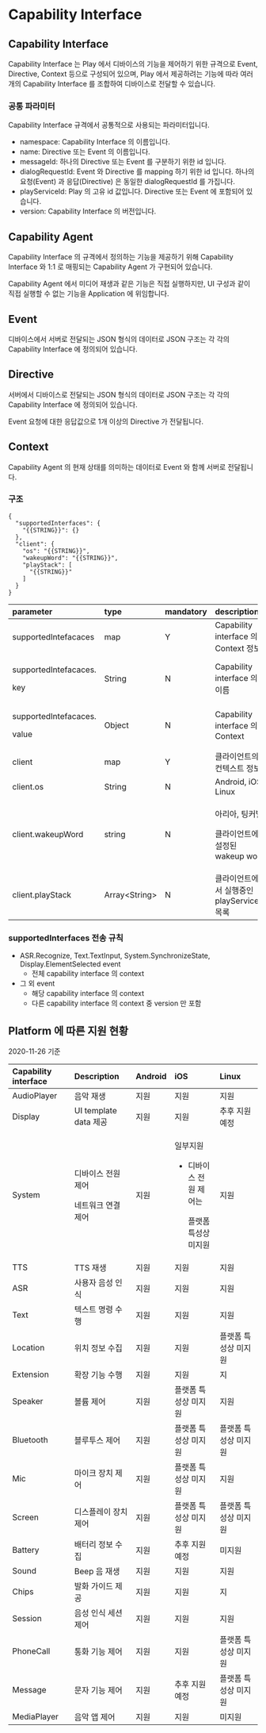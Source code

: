 # Capability Interface

## Capability Interface

Capability Interface 는 Play 에서 디바이스의 기능을 제어하기 위한 규격으로 Event, Directive, Context 등으로 구성되어 있으며, Play 에서 제공하려는 기능에 따라 여러개의 Capability Interface 를 조합하여 디바이스로 전달할 수 있습니다.

### 공통 파라미터

Capability Interface 규격에서 공통적으로 사용되는 파라미터입니다.

* namespace: Capability Interface 의 이름입니다.
* name: Directive 또는 Event 의 이름입니다.
* messageId: 하나의 Directive 또는 Event 를 구분하기 위한 id 입니다.
* dialogRequestId: Event 와 Directive 를 mapping 하기 위한 id 입니다. 하나의 요청\(Event\) 과 응답\(Directive\) 은 동일한 dialogRequestId 를 가집니다.
* playServiceId: Play 의 고유 id 값입니다. Directive 또는 Event 에 포함되어 있습니다.
* version: Capability Interface 의 버전입니다.

## Capability Agent

Capability Interface 의 규격에서 정의하는 기능을 제공하기 위해 Capability Interface 와 1:1 로 매핑되는 Capability Agent 가 구현되어 있습니다.

Capability Agent 에서 미디어 재생과 같은 기능은 직접 실행하지만, UI 구성과 같이 직접 실행할 수 없는 기능을 Application 에 위임합니다.

## Event

디바이스에서 서버로 전달되는 JSON 형식의 데이터로 JSON 구조는 각 각의 Capability Interface 에 정의되어 있습니다.

## Directive

서버에서 디바이스로 전달되는 JSON 형식의 데이터로 JSON 구조는 각 각의 Capability Interface 에 정의되어 있습니다.

Event 요청에 대한 응답값으로 1개 이상의 Directive 가 전달됩니다.

## Context

Capability Agent 의 현재 상태를 의미하는 데이터로 Event 와 함께 서버로 전달됩니다.

### 구조

```text
{
  "supportedInterfaces": {
    "{{STRING}}": {}
  },
  "client": {
    "os": "{{STRING}}",
    "wakeupWord": "{{STRING}}",
    "playStack": [
      "{{STRING}}"
    ]
  }
}
```

<table>
  <thead>
    <tr>
      <th style="text-align:left">parameter</th>
      <th style="text-align:left">type</th>
      <th style="text-align:left">mandatory</th>
      <th style="text-align:left">description</th>
    </tr>
  </thead>
  <tbody>
    <tr>
      <td style="text-align:left">supportedIntefacaces</td>
      <td style="text-align:left">map</td>
      <td style="text-align:left">Y</td>
      <td style="text-align:left">Capability interface &#xC758; Context &#xC815;&#xBCF4;</td>
    </tr>
    <tr>
      <td style="text-align:left">
        <p>supportedIntefacaces.</p>
        <p>key</p>
      </td>
      <td style="text-align:left">String</td>
      <td style="text-align:left">N</td>
      <td style="text-align:left">Capability interface &#xC758; &#xC774;&#xB984;</td>
    </tr>
    <tr>
      <td style="text-align:left">
        <p>supportedIntefacaces.</p>
        <p>value</p>
      </td>
      <td style="text-align:left">Object</td>
      <td style="text-align:left">N</td>
      <td style="text-align:left">Capability interface &#xC758; Context</td>
    </tr>
    <tr>
      <td style="text-align:left">client</td>
      <td style="text-align:left">map</td>
      <td style="text-align:left">Y</td>
      <td style="text-align:left">&#xD074;&#xB77C;&#xC774;&#xC5B8;&#xD2B8;&#xC758; &#xCEE8;&#xD14D;&#xC2A4;&#xD2B8;
        &#xC815;&#xBCF4;</td>
    </tr>
    <tr>
      <td style="text-align:left">client.os</td>
      <td style="text-align:left">String</td>
      <td style="text-align:left">N</td>
      <td style="text-align:left">Android, iOS, Linux</td>
    </tr>
    <tr>
      <td style="text-align:left">client.wakeupWord</td>
      <td style="text-align:left">string</td>
      <td style="text-align:left">N</td>
      <td style="text-align:left">
        <p>&#xC544;&#xB9AC;&#xC544;, &#xD305;&#xCEE4;&#xBCA8;</p>
        <p>&#xD074;&#xB77C;&#xC774;&#xC5B8;&#xD2B8;&#xC5D0; &#xC124;&#xC815;&#xB41C;
          wakeup word</p>
      </td>
    </tr>
    <tr>
      <td style="text-align:left">client.playStack</td>
      <td style="text-align:left">Array&lt;String&gt;</td>
      <td style="text-align:left">N</td>
      <td style="text-align:left">&#xD074;&#xB77C;&#xC774;&#xC5B8;&#xD2B8;&#xC5D0;&#xC11C; &#xC2E4;&#xD589;&#xC911;&#xC778;
        playServiceId &#xBAA9;&#xB85D;</td>
    </tr>
  </tbody>
</table>

### supportedInterfaces 전송 규칙

* ASR.Recognize, Text.TextInput, System.SynchronizeState, Display.ElementSelected event
  * 전체 capability interface 의 context
* 그 외 event
  * 해당 capability interface 의 context
  * 다른 capability interface 의 context 중 version 만 포함

## Platform 에 따른 지원 현황

2020-11-26 기준

<table>
  <thead>
    <tr>
      <th style="text-align:left">Capability interface</th>
      <th style="text-align:left">Description</th>
      <th style="text-align:left">Android</th>
      <th style="text-align:left">iOS</th>
      <th style="text-align:left">Linux</th>
    </tr>
  </thead>
  <tbody>
    <tr>
      <td style="text-align:left">AudioPlayer</td>
      <td style="text-align:left">&#xC74C;&#xC545; &#xC7AC;&#xC0DD;</td>
      <td style="text-align:left">&#xC9C0;&#xC6D0;</td>
      <td style="text-align:left">&#xC9C0;&#xC6D0;</td>
      <td style="text-align:left">&#xC9C0;&#xC6D0;</td>
    </tr>
    <tr>
      <td style="text-align:left">Display</td>
      <td style="text-align:left">UI template data &#xC81C;&#xACF5;</td>
      <td style="text-align:left">&#xC9C0;&#xC6D0;</td>
      <td style="text-align:left">&#xC9C0;&#xC6D0;</td>
      <td style="text-align:left">&#xCD94;&#xD6C4; &#xC9C0;&#xC6D0; &#xC608;&#xC815;</td>
    </tr>
    <tr>
      <td style="text-align:left">System</td>
      <td style="text-align:left">
        <p>&#xB514;&#xBC14;&#xC774;&#xC2A4; &#xC804;&#xC6D0; &#xC81C;&#xC5B4;</p>
        <p>&#xB124;&#xD2B8;&#xC6CC;&#xD06C; &#xC5F0;&#xACB0; &#xC81C;&#xC5B4;</p>
      </td>
      <td style="text-align:left">&#xC9C0;&#xC6D0;</td>
      <td style="text-align:left">
        <p>&#xC77C;&#xBD80;&#xC9C0;&#xC6D0;</p>
        <ul>
          <li>
            <p>&#xB514;&#xBC14;&#xC774;&#xC2A4; &#xC804;&#xC6D0; &#xC81C;&#xC5B4;&#xB294;</p>
            <p>&#xD50C;&#xB7AB;&#xD3FC; &#xD2B9;&#xC131;&#xC0C1; &#xBBF8;&#xC9C0;&#xC6D0;</p>
          </li>
        </ul>
      </td>
      <td style="text-align:left">&#xC9C0;&#xC6D0;</td>
    </tr>
    <tr>
      <td style="text-align:left">TTS</td>
      <td style="text-align:left">TTS &#xC7AC;&#xC0DD;</td>
      <td style="text-align:left">&#xC9C0;&#xC6D0;</td>
      <td style="text-align:left">&#xC9C0;&#xC6D0;</td>
      <td style="text-align:left">&#xC9C0;&#xC6D0;</td>
    </tr>
    <tr>
      <td style="text-align:left">ASR</td>
      <td style="text-align:left">&#xC0AC;&#xC6A9;&#xC790; &#xC74C;&#xC131; &#xC778;&#xC2DD;</td>
      <td style="text-align:left">&#xC9C0;&#xC6D0;</td>
      <td style="text-align:left">&#xC9C0;&#xC6D0;</td>
      <td style="text-align:left">&#xC9C0;&#xC6D0;</td>
    </tr>
    <tr>
      <td style="text-align:left">Text</td>
      <td style="text-align:left">&#xD14D;&#xC2A4;&#xD2B8; &#xBA85;&#xB839; &#xC218;&#xD589;</td>
      <td style="text-align:left">&#xC9C0;&#xC6D0;</td>
      <td style="text-align:left">&#xC9C0;&#xC6D0;</td>
      <td style="text-align:left">&#xC9C0;&#xC6D0;</td>
    </tr>
    <tr>
      <td style="text-align:left">Location</td>
      <td style="text-align:left">&#xC704;&#xCE58; &#xC815;&#xBCF4; &#xC218;&#xC9D1;</td>
      <td style="text-align:left">&#xC9C0;&#xC6D0;</td>
      <td style="text-align:left">&#xC9C0;&#xC6D0;</td>
      <td style="text-align:left">&#xD50C;&#xB7AB;&#xD3FC; &#xD2B9;&#xC131;&#xC0C1; &#xBBF8;&#xC9C0;&#xC6D0;</td>
    </tr>
    <tr>
      <td style="text-align:left">Extension</td>
      <td style="text-align:left">&#xD655;&#xC7A5; &#xAE30;&#xB2A5; &#xC218;&#xD589;</td>
      <td style="text-align:left">&#xC9C0;&#xC6D0;</td>
      <td style="text-align:left">&#xC9C0;&#xC6D0;</td>
      <td style="text-align:left">&#xC9C0;</td>
    </tr>
    <tr>
      <td style="text-align:left">Speaker</td>
      <td style="text-align:left">&#xBCFC;&#xB968; &#xC81C;&#xC5B4;</td>
      <td style="text-align:left">&#xC9C0;&#xC6D0;</td>
      <td style="text-align:left">&#xD50C;&#xB7AB;&#xD3FC; &#xD2B9;&#xC131;&#xC0C1; &#xBBF8;&#xC9C0;&#xC6D0;</td>
      <td
      style="text-align:left">&#xC9C0;&#xC6D0;</td>
    </tr>
    <tr>
      <td style="text-align:left">Bluetooth</td>
      <td style="text-align:left">&#xBE14;&#xB8E8;&#xD22C;&#xC2A4; &#xC81C;&#xC5B4;</td>
      <td style="text-align:left">&#xC9C0;&#xC6D0;</td>
      <td style="text-align:left">&#xD50C;&#xB7AB;&#xD3FC; &#xD2B9;&#xC131;&#xC0C1; &#xBBF8;&#xC9C0;&#xC6D0;</td>
      <td
      style="text-align:left">&#xD50C;&#xB7AB;&#xD3FC; &#xD2B9;&#xC131;&#xC0C1; &#xBBF8;&#xC9C0;&#xC6D0;</td>
    </tr>
    <tr>
      <td style="text-align:left">Mic</td>
      <td style="text-align:left">&#xB9C8;&#xC774;&#xD06C; &#xC7A5;&#xCE58; &#xC81C;&#xC5B4;</td>
      <td style="text-align:left">&#xC9C0;&#xC6D0;</td>
      <td style="text-align:left">&#xD50C;&#xB7AB;&#xD3FC; &#xD2B9;&#xC131;&#xC0C1; &#xBBF8;&#xC9C0;&#xC6D0;</td>
      <td
      style="text-align:left">&#xC9C0;&#xC6D0;</td>
    </tr>
    <tr>
      <td style="text-align:left">Screen</td>
      <td style="text-align:left">&#xB514;&#xC2A4;&#xD50C;&#xB808;&#xC774; &#xC7A5;&#xCE58; &#xC81C;&#xC5B4;</td>
      <td
      style="text-align:left">&#xC9C0;&#xC6D0;</td>
        <td style="text-align:left">&#xD50C;&#xB7AB;&#xD3FC; &#xD2B9;&#xC131;&#xC0C1; &#xBBF8;&#xC9C0;&#xC6D0;</td>
        <td
        style="text-align:left">&#xD50C;&#xB7AB;&#xD3FC; &#xD2B9;&#xC131;&#xC0C1; &#xBBF8;&#xC9C0;&#xC6D0;</td>
    </tr>
    <tr>
      <td style="text-align:left">Battery</td>
      <td style="text-align:left">&#xBC30;&#xD130;&#xB9AC; &#xC815;&#xBCF4; &#xC218;&#xC9D1;</td>
      <td style="text-align:left">&#xC9C0;&#xC6D0;</td>
      <td style="text-align:left">&#xCD94;&#xD6C4; &#xC9C0;&#xC6D0; &#xC608;&#xC815;</td>
      <td style="text-align:left">&#xBBF8;&#xC9C0;&#xC6D0;</td>
    </tr>
    <tr>
      <td style="text-align:left">Sound</td>
      <td style="text-align:left">Beep &#xC74C; &#xC7AC;&#xC0DD;</td>
      <td style="text-align:left">&#xC9C0;&#xC6D0;</td>
      <td style="text-align:left">&#xC9C0;&#xC6D0;</td>
      <td style="text-align:left">&#xC9C0;&#xC6D0;</td>
    </tr>
    <tr>
      <td style="text-align:left">Chips</td>
      <td style="text-align:left">&#xBC1C;&#xD654; &#xAC00;&#xC774;&#xB4DC; &#xC81C;&#xACF5;</td>
      <td style="text-align:left">&#xC9C0;&#xC6D0;</td>
      <td style="text-align:left">&#xC9C0;&#xC6D0;</td>
      <td style="text-align:left">&#xC9C0;</td>
    </tr>
    <tr>
      <td style="text-align:left">Session</td>
      <td style="text-align:left">&#xC74C;&#xC131; &#xC778;&#xC2DD; &#xC138;&#xC158; &#xC81C;&#xC5B4;</td>
      <td
      style="text-align:left">&#xC9C0;&#xC6D0;</td>
        <td style="text-align:left">&#xC9C0;&#xC6D0;</td>
        <td style="text-align:left">&#xC9C0;&#xC6D0;</td>
    </tr>
    <tr>
      <td style="text-align:left">PhoneCall</td>
      <td style="text-align:left">&#xD1B5;&#xD654; &#xAE30;&#xB2A5; &#xC81C;&#xC5B4;</td>
      <td style="text-align:left">&#xC9C0;&#xC6D0;</td>
      <td style="text-align:left">&#xC9C0;&#xC6D0;</td>
      <td style="text-align:left">&#xD50C;&#xB7AB;&#xD3FC; &#xD2B9;&#xC131;&#xC0C1; &#xBBF8;&#xC9C0;&#xC6D0;</td>
    </tr>
    <tr>
      <td style="text-align:left">Message</td>
      <td style="text-align:left">&#xBB38;&#xC790; &#xAE30;&#xB2A5; &#xC81C;&#xC5B4;</td>
      <td style="text-align:left">&#xC9C0;&#xC6D0;</td>
      <td style="text-align:left">&#xCD94;&#xD6C4; &#xC9C0;&#xC6D0; &#xC608;&#xC815;</td>
      <td style="text-align:left">&#xD50C;&#xB7AB;&#xD3FC; &#xD2B9;&#xC131;&#xC0C1; &#xBBF8;&#xC9C0;&#xC6D0;</td>
    </tr>
    <tr>
      <td style="text-align:left">MediaPlayer</td>
      <td style="text-align:left">&#xC74C;&#xC545; &#xC571; &#xC81C;&#xC5B4;</td>
      <td style="text-align:left">&#xC9C0;&#xC6D0;</td>
      <td style="text-align:left">&#xC9C0;&#xC6D0;</td>
      <td style="text-align:left">&#xBBF8;&#xC9C0;&#xC6D0;</td>
    </tr>
  </tbody>
</table>

